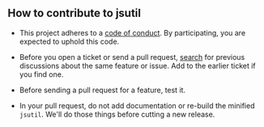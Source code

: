 ## How to contribute to jsutil

* This project adheres to a [code of conduct](CODE_OF_CONDUCT.md). By participating, you are expected to uphold this code.

* Before you open a ticket or send a pull request, [search](https://github.com/jshunters/jsutil/issues) for previous discussions about the same feature or issue. Add to the earlier ticket if you find one.

* Before sending a pull request for a feature, test it.

* In your pull request, do not add documentation or re-build the minified `jsutil`. We'll do those things before cutting a new release.
